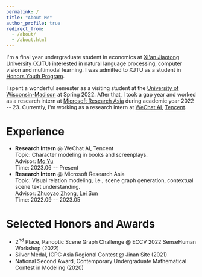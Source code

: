 ```yaml
---
permalink: /
title: "About Me"
author_profile: true
redirect_from: 
  - /about/
  - /about.html
---
```


<script src="https://kit.fontawesome.com/01957c83f7.js" crossorigin="anonymous"></script>
<script src="assets/js/toggleAbstract.js"></script>

I'm a final year undergraduate student in economics at [Xi'an Jiaotong University (XJTU)](http://en.xjtu.edu.cn) interested in natural language processing, computer vision and multimodal learning. I was admitted to XJTU as a student in [Honors Youth Program](https://en.wikipedia.org/wiki/Special_Class_for_the_Gifted_Young#Xi'an_Jiaotong_University).

I spent a wonderful semester as a visiting student at the [University of Wisconsin-Madison](https://wisc.edu) at Spring 2022. After that, I took a gap year and worked as a research intern at [Microsoft Research Asia](https://microsoft.com/en-us/research/lab/microsoft-research-asia) during academic year 2022 -- 23. Currently, I'm working as a research intern at [WeChat AI](https://ai.weixin.qq.com), [Tencent](https://tencent.com/en-us).

<!-- <b style="color:red">I'm looking for PhD opportunities in Fall 2024!</b> -->

Experience
===

- <b>Research Intern</b> @ WeChat AI, Tencent<br>
  Topic: Character modeling in books and screenplays.<br>
  Advisor: [Mo Yu](https://sites.google.com/site/moyunlp)<br>
  Time: 2023.06 -- Present<br>
- <b>Research Intern</b> @ Microsoft Research Asia<br>
  Topic: Visual relation modeling, i.e., scene graph generation, contextual scene text understanding.<br>
  Advisor: [Zhuoyao Zhong](https://zhongzhuoyao.github.io), [Lei Sun](https://scholar.google.com/citations?user=cUfOZxQAAAAJ)<br>
  Time: 2022.09 -- 2023.05<br>

Selected Honors and Awards
===

- 2<sup>nd</sup> Place, Panoptic Scene Graph Challenge @ ECCV 2022 SenseHuman Workshop (2022)
- Silver Medal, ICPC Asia Regional Contest @ Jinan Site (2021)
- National Second Award, Contemporary Undergraduate Mathematical Contest in Modeling (2020)
